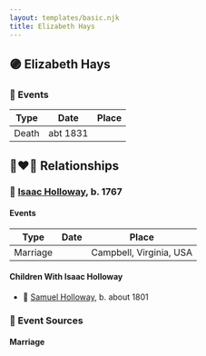 ```yaml
---
layout: templates/basic.njk
title: Elizabeth Hays
---
```

## 🟣 Elizabeth Hays

### 📆 Events

Type | Date | Place
------ | ------ | ------
Death | abt 1831 |

## 👩‍❤️‍👨 Relationships

### 🔵 [Isaac Holloway](/people/9/9759504), b. 1767

#### Events

Type | Date | Place
------ | ------ | ------
Marriage |  | Campbell, Virginia, USA
#### Children With Isaac Holloway
* 🔵 [Samuel Holloway](/people/6/61320261), b. about 1801
### 📰 Event Sources

#### <a id="event-b71d003d-534d-46d5-baa8-d10c9baa7d7d"></a> Marriage